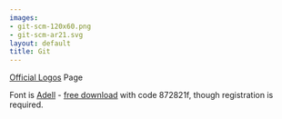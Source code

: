 ```yaml
---
images:
- git-scm-120x60.png
- git-scm-ar21.svg
layout: default
title: Git
---
```


[Official Logos](http://git-scm.com/downloads/logos) Page

Font is [Adell](http://www.type-together.com/Adelle) - [free download](http://www.type-together.com/index.php?action=carro/getFreeFont) with code 872821f, though registration is required.